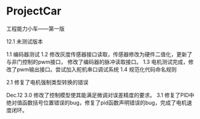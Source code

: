 # ProjectCar
工程能力小车——第一版

12.1 未测试版本

1.1 编码器测试
1.2 修改灰度传感器接口读取，传感器修改为硬件二值化，更新了与非门控制的pwm接口，
修改了编码器的脉冲读取接口。
1.3 电机测试完成，修改了pwm输出接口。尝试加入舵机串口调试系统
1.4 规范化代码命名规则

2.1 修复了电机强制类型转换的错误

Dec.12
3.0 修改了控制模型使其能满足微调对误差精度的要求。
3.1 修复了PID中绝对值函数括号位置错误的bug，修复了pid函数声明错误的bug，完成了电机速度闭环。